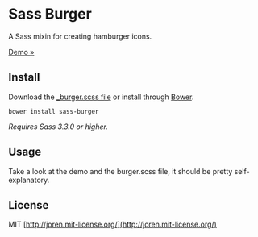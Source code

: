 Sass Burger
===========

A Sass mixin for creating hamburger icons.

[Demo &raquo;](http://joren.co/sass-burger/)

## Install

Download the [_burger.scss file](_burger.scss) or install through [Bower](http://bower.io).

```
bower install sass-burger
```

_Requires Sass 3.3.0 or higher._

## Usage

Take a look at the demo and the burger.scss file, it should be pretty self-explanatory.

## License

MIT [http://joren.mit-license.org/](http://joren.mit-license.org/)
